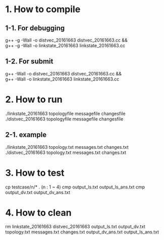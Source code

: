 # 1. How to compile
## 1-1. For debugging
g++ -g -Wall -o distvec_20161663 distvec_20161663.cc && \
g++ -g -Wall -o linkstate_20161663 linkstate_20161663.cc

## 1-2. For submit
g++ -Wall -o distvec_20161663 distvec_20161663.cc && \
g++ -Wall -o linkstate_20161663 linkstate_20161663.cc

# 2. How to run
./linkstate_20161663 topologyfile messagefile changesfile
./distvec_20161663 topologyfile messagefile changesfile

## 2-1. example
./linkstate_20161663 topology.txt messages.txt changes.txt
./distvec_20161663 topology.txt messages.txt changes.txt

# 3. How to test

cp testcase/n/* . (n : 1 ~ 4)
cmp output_ls.txt output_ls_ans.txt
cmp output_dv.txt output_dv_ans.txt

# 4. How to clean
rm linkstate_20161663 distvec_20161663 output_ls.txt output_dv.txt topology.txt messages.txt changes.txt output_dv_ans.txt output_ls_ans.txt
